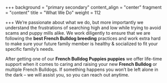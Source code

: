+++
background = "primary secondary"
content_align = "center"
fragment = "content"
title = "What We Do"
weight = 112

+++
We’re passionate about what we do, but more importantly we understand the frustrations of searching high and low while trying to avoid scams and puppy mills alike. We work diligently to ensure that we are following the **best French Bulldog breeding** practices and work extra hard to make sure your future family member is healthy & socialized to fit your specific family’s needs.

After getting one of our **French Bulldog Puppies puppies** we offer life-time support when it comes to caring and raising your new **French Bulldog** or multiple French Bulldogs. If something happens you won’t be left alone in the dark – we will assist you, so you can reach out anytime.